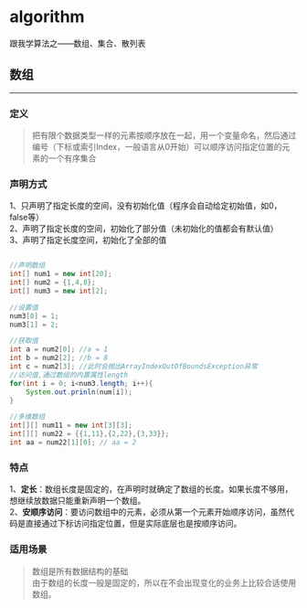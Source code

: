 # algorithm
跟我学算法之——数组、集合、散列表
## 数组
-------------------

### 定义
>把有限个数据类型一样的元素按顺序放在一起，用一个变量命名，然后通过编号（下标或索引Index，一般语言从0开始）可以顺序访问指定位置的元素的一个有序集合

### 声明方式
1、只声明了指定长度的空间，没有初始化值（程序会自动给定初始值，如0，false等）<br>
2、声明了指定长度的空间，初始化了部分值（未初始化的值都会有默认值）<br>
3、声明了指定长度空间，初始化了全部的值<br>

``` java

//声明数组
int[] num1 = new int[20];
int[] num2 = {1,4,8};
int[] num3 = new int[2];

//设置值
num3[0] = 1;
num3[1] = 2;

//获取值
int a = num2[0]; //a = 1
int b = num2[2]; //b = 8
int c = num2[3]; //此时会抛出ArrayIndexOutOfBoundsException异常
//访问值,通过数组的内置属性length
for(int i = 0; i<num3.length; i++){
	System.out.prinln(num[i]);
}

//多维数组
int[][] num11 = new int[3][3];
int[][] num22 = {{1,11},{2,22},{3,33}};
int aa = num22[1][0]; // aa = 2

``` 

### 特点
1、**定长**：数组长度是固定的，在声明时就确定了数组的长度。如果长度不够用，想继续放数据只能重新声明一个数组。<br>
2、**安顺序访问**：要访问数组中的元素，必须从第一个元素开始顺序访问，虽然代码是直接通过下标访问指定位置，但是实际底层也是按顺序访问。<br>

### 适用场景
>数组是所有数据结构的基础<br>
由于数组的长度一般是固定的，所以在不会出现变化的业务上比较合适使用数组。<br>
